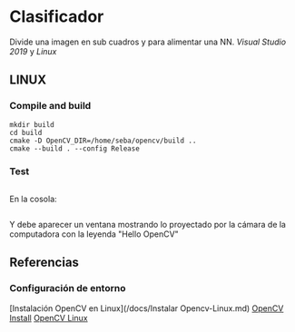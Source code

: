 # Clasificador
Divide una imagen en sub cuadros y para alimentar una NN. _Visual Studio 2019_ y _Linux_


## LINUX

### Compile and build
```
mkdir build
cd build
cmake -D OpenCV_DIR=/home/seba/opencv/build ..
cmake --build . --config Release
```

### Test
```
```
En la cosola:
```
```
Y debe aparecer un ventana mostrando lo proyectado por la cámara de la computadora con la leyenda "Hello OpenCV"

## Referencias

### Configuración de entorno
[Instalación OpenCV en Linux](/docs/Instalar Opencv-Linux.md)
[OpenCV Install](/docs/opencv/OpenCV-Install.md)
[OpenCV Linux](/docs/opencv/OpenCV-Install-Linux.md)

